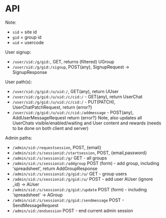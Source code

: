 # API

Note:
- `sid` = site id
- `gid` = group id
- `uid` = usercode

User signup:
- `/user/sid:/g/gid:`, GET, returns (filtered) UGroup
- `/user/sid:/g/gid:/signup`, POST(any), SignupRequest -> SignupResponse

User path(s):
- `/user/sid:/g/gid:/u/uid:/`, GET(any), return UUser
- `/user/sid:/g/gid:/u/uid:/c/cid:/` - GET(any), return UserChat
- `/user/sid:/g/gid:/u/uid:/c/cid:/` - PUT(PATCH), UserChatPatchRequest, 
  return {error?}
- `/user/sid:/g/gid:/u/uid:/c/cid:/addmessage` - POST(any), AddUserMessageRequest
  return {error?}
  Note, also updates all UserChats visible/enabled/waiting and User content
  and rewards (needs to be done on both client and server)

Admin paths:
- `/admin/sid:/requestsession`, POST, {email}
- `/admin/sid:/s/sessionid:/startsession`, POST, {email,password}
- `/admin/sid:/s/sessionid:/g/` GET - all groups
- `/admin/sid:/s/sessionid:/addgroup` POST (form) - add group, including 
  'spreadsheet', return AddGroupResponse
- `/admin/sid:/s/sessionid:/g/gid:/u/` GET - group users
- `/admin/sid:/s/sessionid:/g/gid:/u/` POST - add user AUser (ignore _id) 
  -> AUser
- `/admin/sid:/s/sessionid:/g/gid:/update` POST (form) - including 
  'spreadsheet' -> AGroup
- `/admin/sid:/s/sessionid:/g/gid:/sendmessage` POST - SendMessageRequest
- `/admin/sid:/endsession` POST - end current admin session


